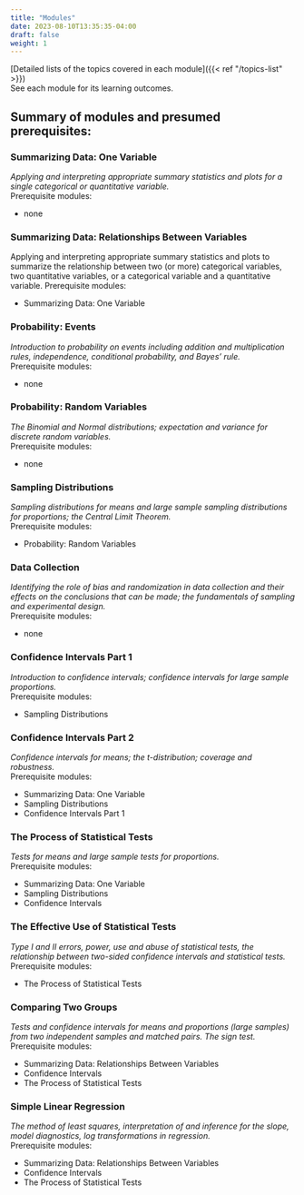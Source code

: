 ```yaml
---
title: "Modules"
date: 2023-08-10T13:35:35-04:00
draft: false
weight: 1
---
```


[Detailed lists of the topics covered in each module]({{< ref "/topics-list" >}})  
See each module for its learning outcomes.

## Summary of modules and presumed prerequisites:

### Summarizing Data: One Variable

*Applying and interpreting appropriate summary statistics and plots for a single categorical or quantitative variable.*  
Prerequisite modules:
- none

### Summarizing Data: Relationships Between Variables
Applying and interpreting appropriate summary statistics and plots to summarize the relationship between two (or more) categorical variables, two quantitative variables, or a categorical variable and a quantitative variable.
Prerequisite modules:
- Summarizing Data: One Variable

### Probability: Events
*Introduction to probability on events including addition and multiplication rules, independence, conditional probability, and Bayes’ rule.*  
Prerequisite modules:
- none

### Probability: Random Variables
*The Binomial and Normal distributions; expectation and variance for discrete random variables.*  
Prerequisite modules:
- none

### Sampling Distributions
*Sampling distributions for means and large sample sampling distributions for proportions; the Central Limit Theorem.*  
Prerequisite modules:
- Probability: Random Variables

### Data Collection
*Identifying the role of bias and randomization in data collection and their effects on the conclusions that can be made; the fundamentals of sampling and experimental design.*  
Prerequisite modules:
- none

### Confidence Intervals Part 1
*Introduction to confidence intervals; confidence intervals for large sample proportions.*  
Prerequisite modules:
- Sampling Distributions

### Confidence Intervals Part 2
*Confidence intervals for means; the t-distribution; coverage and robustness.*  
Prerequisite modules:
- Summarizing Data: One Variable
- Sampling Distributions
- Confidence Intervals Part 1

### The Process of Statistical Tests
*Tests for means and large sample tests for proportions.*  
Prerequisite modules:
- Summarizing Data: One Variable
- Sampling Distributions
- Confidence Intervals

### The Effective Use of Statistical Tests
*Type I and II errors, power, use and abuse of statistical tests, the relationship between two-sided confidence intervals and statistical tests.*  
Prerequisite modules:
- The Process of Statistical Tests

### Comparing Two Groups
*Tests and confidence intervals for means and proportions (large samples) from two independent samples and matched pairs.  The sign test.*  
Prerequisite modules:
- Summarizing Data: Relationships Between Variables
- Confidence Intervals
- The Process of Statistical Tests

### Simple Linear Regression
*The method of least squares, interpretation of and inference for the slope, model diagnostics, log transformations in regression.*  
Prerequisite modules:
- Summarizing Data: Relationships Between Variables
- Confidence Intervals
- The Process of Statistical Tests
